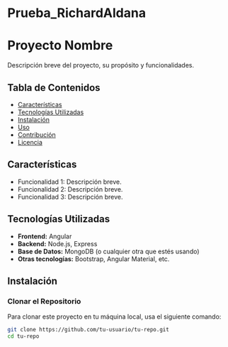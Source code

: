 # Prueba_RichardAldana
# Proyecto Nombre

Descripción breve del proyecto, su propósito y funcionalidades.

## Tabla de Contenidos

- [Características](#características)
- [Tecnologías Utilizadas](#tecnologías-utilizadas)
- [Instalación](#instalación)
- [Uso](#uso)
- [Contribución](#contribución)
- [Licencia](#licencia)

## Características

- Funcionalidad 1: Descripción breve.
- Funcionalidad 2: Descripción breve.
- Funcionalidad 3: Descripción breve.

## Tecnologías Utilizadas

- **Frontend:** Angular
- **Backend:** Node.js, Express
- **Base de Datos:** MongoDB (o cualquier otra que estés usando)
- **Otras tecnologías:** Bootstrap, Angular Material, etc.

## Instalación

### Clonar el Repositorio

Para clonar este proyecto en tu máquina local, usa el siguiente comando:

```bash
git clone https://github.com/tu-usuario/tu-repo.git
cd tu-repo
